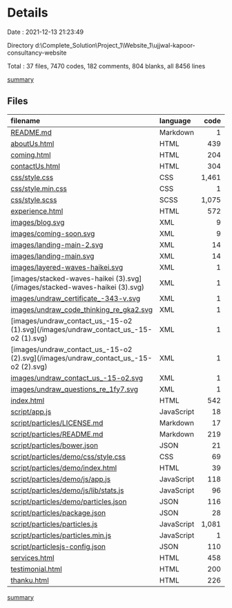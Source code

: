 # Details

Date : 2021-12-13 21:23:49

Directory d:\Complete_Solution\Project_1\Website_1\ujjwal-kapoor-consultancy-website

Total : 37 files,  7470 codes, 182 comments, 804 blanks, all 8456 lines

[summary](results.md)

## Files
| filename | language | code | comment | blank | total |
| :--- | :--- | ---: | ---: | ---: | ---: |
| [README.md](/README.md) | Markdown | 1 | 0 | 1 | 2 |
| [aboutUs.html](/aboutUs.html) | HTML | 439 | 0 | 6 | 445 |
| [coming.html](/coming.html) | HTML | 204 | 0 | 8 | 212 |
| [contactUs.html](/contactUs.html) | HTML | 304 | 0 | 8 | 312 |
| [css/style.css](/css/style.css) | CSS | 1,461 | 1 | 170 | 1,632 |
| [css/style.min.css](/css/style.min.css) | CSS | 1 | 1 | 0 | 2 |
| [css/style.scss](/css/style.scss) | SCSS | 1,075 | 35 | 66 | 1,176 |
| [experience.html](/experience.html) | HTML | 572 | 0 | 28 | 600 |
| [images/blog.svg](/images/blog.svg) | XML | 9 | 0 | 1 | 10 |
| [images/coming-soon.svg](/images/coming-soon.svg) | XML | 9 | 0 | 1 | 10 |
| [images/landing-main-2.svg](/images/landing-main-2.svg) | XML | 14 | 0 | 1 | 15 |
| [images/landing-main.svg](/images/landing-main.svg) | XML | 14 | 0 | 1 | 15 |
| [images/layered-waves-haikei.svg](/images/layered-waves-haikei.svg) | XML | 1 | 0 | 0 | 1 |
| [images/stacked-waves-haikei (3).svg](/images/stacked-waves-haikei (3).svg) | XML | 1 | 0 | 0 | 1 |
| [images/undraw_certificate_-343-v.svg](/images/undraw_certificate_-343-v.svg) | XML | 1 | 0 | 0 | 1 |
| [images/undraw_code_thinking_re_gka2.svg](/images/undraw_code_thinking_re_gka2.svg) | XML | 1 | 0 | 0 | 1 |
| [images/undraw_contact_us_-15-o2 (1).svg](/images/undraw_contact_us_-15-o2 (1).svg) | XML | 1 | 0 | 0 | 1 |
| [images/undraw_contact_us_-15-o2 (2).svg](/images/undraw_contact_us_-15-o2 (2).svg) | XML | 1 | 0 | 0 | 1 |
| [images/undraw_contact_us_-15-o2.svg](/images/undraw_contact_us_-15-o2.svg) | XML | 1 | 0 | 0 | 1 |
| [images/undraw_questions_re_1fy7.svg](/images/undraw_questions_re_1fy7.svg) | XML | 1 | 0 | 0 | 1 |
| [index.html](/index.html) | HTML | 542 | 0 | 10 | 552 |
| [script/app.js](/script/app.js) | JavaScript | 18 | 0 | 1 | 19 |
| [script/particles/LICENSE.md](/script/particles/LICENSE.md) | Markdown | 17 | 0 | 5 | 22 |
| [script/particles/README.md](/script/particles/README.md) | Markdown | 219 | 0 | 25 | 244 |
| [script/particles/bower.json](/script/particles/bower.json) | JSON | 21 | 0 | 1 | 22 |
| [script/particles/demo/css/style.css](/script/particles/demo/css/style.css) | CSS | 69 | 9 | 19 | 97 |
| [script/particles/demo/index.html](/script/particles/demo/index.html) | HTML | 39 | 4 | 5 | 48 |
| [script/particles/demo/js/app.js](/script/particles/demo/js/app.js) | JavaScript | 118 | 10 | 5 | 133 |
| [script/particles/demo/js/lib/stats.js](/script/particles/demo/js/lib/stats.js) | JavaScript | 96 | 3 | 50 | 149 |
| [script/particles/demo/particles.json](/script/particles/demo/particles.json) | JSON | 116 | 0 | 0 | 116 |
| [script/particles/package.json](/script/particles/package.json) | JSON | 28 | 0 | 0 | 28 |
| [script/particles/particles.js](/script/particles/particles.js) | JavaScript | 1,081 | 111 | 349 | 1,541 |
| [script/particles/particles.min.js](/script/particles/particles.min.js) | JavaScript | 1 | 8 | 0 | 9 |
| [script/particlesjs-config.json](/script/particlesjs-config.json) | JSON | 110 | 0 | 0 | 110 |
| [services.html](/services.html) | HTML | 458 | 0 | 27 | 485 |
| [testimonial.html](/testimonial.html) | HTML | 200 | 0 | 11 | 211 |
| [thanku.html](/thanku.html) | HTML | 226 | 0 | 5 | 231 |

[summary](results.md)